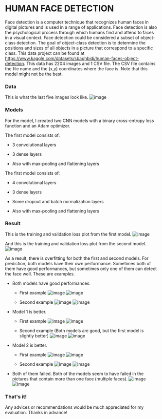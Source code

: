 # HUMAN FACE DETECTION

Face detection is a computer technique that recognizes human faces in digital pictures and is used in a range of applications. Face detection is also the psychological process through which humans find and attend to faces in a visual context. Face detection could be considered a subset of object-class detection. The goal of object-class detection is to determine the positions and sizes of all objects in a picture that correspond to a specific class. This data project can be found at https://www.kaggle.com/datasets/sbaghbidi/human-faces-object-detection. This data has 2204 images and 1 CSV file. The CSV file contains the file name and the (x,y) coordinates where the face is. Note that this model might not be the best.

### Data

This is what the last five images look like.
![image](https://user-images.githubusercontent.com/125811483/235614861-3efde3bc-9f83-475a-a2a3-4e16a4f8fee3.png)

### Models

For the model, I created two CNN models with a binary cross-entropy loss function and an Adam optimizer.

The first model consists of:

* 3 convolutional layers

* 3 dense layers

* Also with max-pooling and flattening layers

The first model consists of:

* 4 convolutional layers

* 3 dense layers

* Some dropout and batch normalization layers

* Also with max-pooling and flattening layers



### Result

This is the training and validation loss plot from the first model.
![image](https://user-images.githubusercontent.com/125811483/235615057-1efe02e9-799d-495e-b488-9b4c333409e4.png)

And this is the training and validation loss plot from the second model.
![image](https://user-images.githubusercontent.com/125811483/235615066-5a5ce22e-233c-433e-8503-d6189764079f.png)

As a result, there is overfitting for both the first and second models. For prediction, both models have their own performance. Sometimes both of them have good performances, but sometimes only one of them can detect the face well. These are examples.

* Both models have good performances.
  * First example
  ![image](https://user-images.githubusercontent.com/125811483/235616320-8814e6d7-cb64-4d05-b32c-558f70cbe62e.png)
  ![image](https://user-images.githubusercontent.com/125811483/235616333-d08f554a-bcf8-43b7-b759-c28edc7ae052.png)

  * Second example
  ![image](https://user-images.githubusercontent.com/125811483/235616356-399bcd5f-5a99-4086-8611-44a4b702c6c1.png)
  ![image](https://user-images.githubusercontent.com/125811483/235616377-4a20fcde-41b3-45b5-b279-5d8a12d63c33.png)


* Model 1 is better.
  * First example
  ![image](https://user-images.githubusercontent.com/125811483/235616733-e5d0a8d8-34cb-424c-a1db-32a906515f47.png)
  ![image](https://user-images.githubusercontent.com/125811483/235616753-0c620d1e-f60b-4ec8-bd55-c80b4890d853.png)

  * Second example (Both models are good, but the first model is slightly better)
  ![image](https://user-images.githubusercontent.com/125811483/235616800-f7e28763-9cd5-4498-b751-0f6e3973a243.png)
  ![image](https://user-images.githubusercontent.com/125811483/235616818-2d56a957-1f95-4ed1-8ffc-4af36805ce42.png)


* Model 2 is better.
  * First example
  ![image](https://user-images.githubusercontent.com/125811483/235616602-a0314770-f27e-49c9-ab25-924d8c1528b6.png)
  ![image](https://user-images.githubusercontent.com/125811483/235616615-b29a91a8-6db8-40f9-94bd-6ad966ab547e.png)

  * Second example
  ![image](https://user-images.githubusercontent.com/125811483/235616461-ff1ceddf-fde4-4dbf-817b-2edc8fc77dc2.png)
  ![image](https://user-images.githubusercontent.com/125811483/235616484-6ec6835d-2d49-4279-920e-ebcdd8f5d7a9.png)

* Both of them failed.
Both of the models seem to have failed in the pictures that contain more than one face (multiple faces).
![image](https://user-images.githubusercontent.com/125811483/235616394-ea88905e-c89e-40d9-8c1b-10f82b947fdc.png)
![image](https://user-images.githubusercontent.com/125811483/235616414-48ab0bf0-c0ef-4196-a174-f83d3e7a3d38.png)

### That's it!

Any advices or recommendations would be much appreciated for my evaluation. Thanks in advance!
